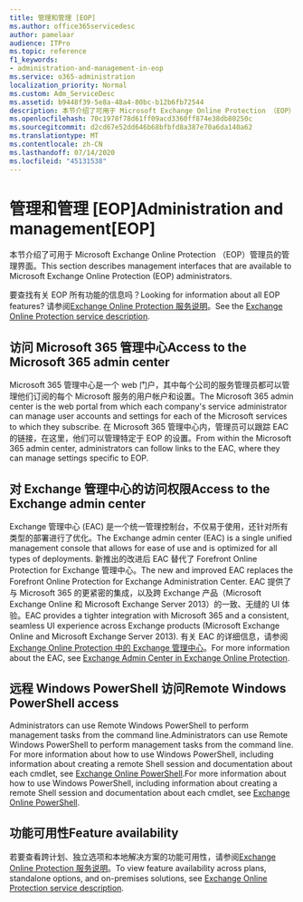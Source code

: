 ```yaml
---
title: 管理和管理 [EOP]
ms.author: office365servicedesc
author: pamelaar
audience: ITPro
ms.topic: reference
f1_keywords:
- administration-and-management-in-eop
ms.service: o365-administration
localization_priority: Normal
ms.custom: Adm_ServiceDesc
ms.assetid: b9448f39-5e8a-48a4-80bc-b12b6fb72544
description: 本节介绍了可用于 Microsoft Exchange Online Protection （EOP）管理员的管理界面。
ms.openlocfilehash: 70c1978f78d61ff09acd3360ff874e38db80250c
ms.sourcegitcommit: d2cd67e52dd646b68bfbfd8a387e70a6da140a62
ms.translationtype: MT
ms.contentlocale: zh-CN
ms.lasthandoff: 07/14/2020
ms.locfileid: "45131538"
---
```

# <a name="administration-and-managementeop"></a><span data-ttu-id="5b50b-103">管理和管理 [EOP]</span><span class="sxs-lookup"><span data-stu-id="5b50b-103">Administration and management[EOP]</span></span>

<span data-ttu-id="5b50b-104">本节介绍了可用于 Microsoft Exchange Online Protection （EOP）管理员的管理界面。</span><span class="sxs-lookup"><span data-stu-id="5b50b-104">This section describes management interfaces that are available to Microsoft Exchange Online Protection (EOP) administrators.</span></span>
  
<span data-ttu-id="5b50b-105">要查找有关 EOP 所有功能的信息吗？</span><span class="sxs-lookup"><span data-stu-id="5b50b-105">Looking for information about all EOP features?</span></span> <span data-ttu-id="5b50b-106">请参阅[Exchange Online Protection 服务说明](exchange-online-protection-service-description.md)。</span><span class="sxs-lookup"><span data-stu-id="5b50b-106">See the [Exchange Online Protection service description](exchange-online-protection-service-description.md).</span></span>
  
## <a name="access-to-the-microsoft-365-admin-center"></a><span data-ttu-id="5b50b-107">访问 Microsoft 365 管理中心</span><span class="sxs-lookup"><span data-stu-id="5b50b-107">Access to the Microsoft 365 admin center</span></span>

<span data-ttu-id="5b50b-108">Microsoft 365 管理中心是一个 web 门户，其中每个公司的服务管理员都可以管理他们订阅的每个 Microsoft 服务的用户帐户和设置。</span><span class="sxs-lookup"><span data-stu-id="5b50b-108">The Microsoft 365 admin center is the web portal from which each company's service administrator can manage user accounts and settings for each of the Microsoft services to which they subscribe.</span></span> <span data-ttu-id="5b50b-109">在 Microsoft 365 管理中心内，管理员可以跟踪 EAC 的链接，在这里，他们可以管理特定于 EOP 的设置。</span><span class="sxs-lookup"><span data-stu-id="5b50b-109">From within the Microsoft 365 admin center, administrators can follow links to the EAC, where they can manage settings specific to EOP.</span></span>
  
## <a name="access-to-the-exchange-admin-center"></a><span data-ttu-id="5b50b-110">对 Exchange 管理中心的访问权限</span><span class="sxs-lookup"><span data-stu-id="5b50b-110">Access to the Exchange admin center</span></span>

<span data-ttu-id="5b50b-111">Exchange 管理中心 (EAC) 是一个统一管理控制台，不仅易于使用，还针对所有类型的部署进行了优化。</span><span class="sxs-lookup"><span data-stu-id="5b50b-111">The Exchange admin center (EAC) is a single unified management console that allows for ease of use and is optimized for all types of deployments.</span></span> <span data-ttu-id="5b50b-112">新推出的改进后 EAC 替代了 Forefront Online Protection for Exchange 管理中心。</span><span class="sxs-lookup"><span data-stu-id="5b50b-112">The new and improved EAC replaces the Forefront Online Protection for Exchange Administration Center.</span></span> <span data-ttu-id="5b50b-113">EAC 提供了与 Microsoft 365 的更紧密的集成，以及跨 Exchange 产品（Microsoft Exchange Online 和 Microsoft Exchange Server 2013）的一致、无缝的 UI 体验。</span><span class="sxs-lookup"><span data-stu-id="5b50b-113">EAC provides a tighter integration with Microsoft 365 and a consistent, seamless UI experience across Exchange products (Microsoft Exchange Online and Microsoft Exchange Server 2013).</span></span> <span data-ttu-id="5b50b-114">有关 EAC 的详细信息，请参阅 [Exchange Online Protection 中的 Exchange 管理中心](https://go.microsoft.com/fwlink/p/?LinkId=282381)。</span><span class="sxs-lookup"><span data-stu-id="5b50b-114">For more information about the EAC, see [Exchange Admin Center in Exchange Online Protection](https://go.microsoft.com/fwlink/p/?LinkId=282381).</span></span>
  
## <a name="remote-windows-powershell-access"></a><span data-ttu-id="5b50b-115">远程 Windows PowerShell 访问</span><span class="sxs-lookup"><span data-stu-id="5b50b-115">Remote Windows PowerShell access</span></span>

 <span data-ttu-id="5b50b-116">Administrators can use Remote Windows PowerShell to perform management tasks from the command line.</span><span class="sxs-lookup"><span data-stu-id="5b50b-116">Administrators can use Remote Windows PowerShell to perform management tasks from the command line.</span></span> <span data-ttu-id="5b50b-117">For more information about how to use Windows PowerShell, including information about creating a remote Shell session and documentation about each cmdlet, see [Exchange Online PowerShell](https://go.microsoft.com/fwlink/p/?LinkId=282266).</span><span class="sxs-lookup"><span data-stu-id="5b50b-117">For more information about how to use Windows PowerShell, including information about creating a remote Shell session and documentation about each cmdlet, see [Exchange Online PowerShell](https://go.microsoft.com/fwlink/p/?LinkId=282266).</span></span>
  
## <a name="feature-availability"></a><span data-ttu-id="5b50b-118">功能可用性</span><span class="sxs-lookup"><span data-stu-id="5b50b-118">Feature availability</span></span>

<span data-ttu-id="5b50b-119">若要查看跨计划、独立选项和本地解决方案的功能可用性，请参阅[Exchange Online Protection 服务说明](exchange-online-protection-service-description.md)。</span><span class="sxs-lookup"><span data-stu-id="5b50b-119">To view feature availability across plans, standalone options, and on-premises solutions, see [Exchange Online Protection service description](exchange-online-protection-service-description.md).</span></span>
  